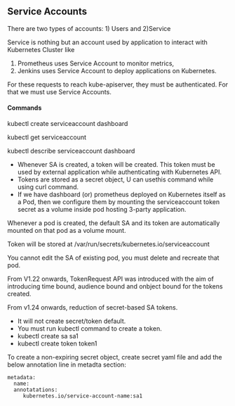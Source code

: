 ## Service Accounts
There are two types of accounts: 1) Users and 2)Service

Service is nothing but an account used by application to interact with Kubernetes Cluster like
1. Prometheus uses Service Account to monitor metrics,
2. Jenkins uses Service Account to deploy applications on Kubernetes.

For these requests to reach kube-apiserver, they must be authenticated. For that we must use Service Accounts.

#### Commands
kubectl create serviceaccount dashboard

kubectl get serviceaccount

kubectl describe serviceaccount dashboard

- Whenever SA is created, a token will be created. This token must be used by external application while authenticating with Kubernetes API.
- Tokens are stored as a secret object, U can usethis command while using curl command.
- If we have dashboard (or) prometheus deployed on Kubernetes itself as a Pod, then we configure them by mounting the serviceaccount token secret as a volume inside pod hosting 3-party application.

Whenever a pod is created, the default SA and its token are automatically mounted on that pod as a volume mount.

Token will be stored at /var/run/secrets/kubernetes.io/serviceaccount

You cannot edit the SA of existing pod, you must delete and recreate that pod.

From V1.22 onwards, TokenRequest API was introduced with the aim of introducing time bound, audience bound and onbject bound for the tokens created.

From v1.24 onwards, reduction of secret-based SA tokens.
- It will not create secret/token default.
- You must run kubectl command to create a token.
- kubectl create sa sa1
- kubectl create token token1

To create a non-expiring secret object, create secret yaml file and add the below annotation line in metadta section:
```
metadata:
  name:
  annotatations:
     kubernetes.io/service-account-name:sa1
```
 
